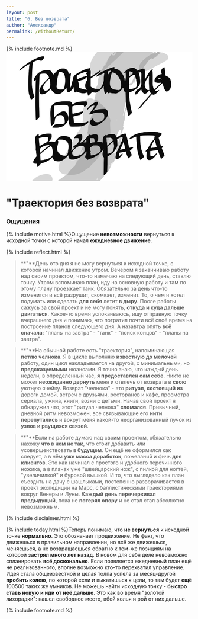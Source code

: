 ```yaml
---
layout: post
title: "6. Без возврата"
author: "Александр"
permalink: /WithoutReturn/
---
```

{% include footnote.md %}
!["Траектория без возврата"](/_img/6.svg)
# "Траектория без возврата"

### Ощущения
{% include motive.html %}Ощущение **невозможности** вернуться к исходной точки с которой начал **ежедневное движение**.

{% include reflect.html %}
>**"**День ото дня я не могу вернуться к исходной точке, с которой начинал движение утром. Вечером я заканчиваю работу над своим проектом, что-то намечаю на следующий день, ставлю точку. Утром вспоминаю план, иду на основную работу и там по этому плану проезжает танк. Обязательно за день что-то изменится и всё разрушит, скомкает, изменит. То, о чем я хотел подумать или сделать **для себя** летит **в дыру**. После работы сажусь за свой проект и не могу понять, **откуда и куда дальше двигаться**. Какое-то время успокаиваюсь, ищу отправную точку вчерашнего дня и понимаю, что потратил почти всё своё время на построение планов следующего дня. А назавтра опять **всё сначала**: "планы на завтра" - "танк" - "поиск концов" - "планы на завтра". 

>**"**На обычной работе есть "траектория", напоминающая **петлю челнока**. Я в цикле выполняю **известную до мелочей** работу, один цикл накладывается на другой, с минимальными, но **предсказуемыми** нюансами. Я точно знаю, что каждый день недели, в определенный час, **я предоставлен сам себе**. Никто не может **неожиданно дернуть** меня и отвлечь от возврата в **свою** уютную ячейку. Возврат "челнока" - это **ритуал, состоящий из** дороги домой, встреч с друзьями, ресторанов и кафе, просмотра сериала, ужина, книги, возни с детьми. Начав свой проект я обнаружил что, этот "ритуал челнока" **сломался**. Привычный, дневной ритм невозможен, все связывающие его **нити перепутались** и вокруг меня какой-то неорганизованный пучок из **узлов и рвущихся связей**.

>**"**Если на работе думаю над своим проектом, обязательно нахожу **что в нем не так**, что стоит добавить или усовершенствовать **в будущем**. Он ещё не оформился как следует, а в нём **уже масса доработок**, пожеланий и фичь **для клиентов**. Это как начинал с простого и удобного перочинного ножика, а в планах уже "швейцарский нож", с пилкой для ногтей, "увеличилкой" и буровой вышкой. И то, что выглядело как план съездить на дачу с шашлыками, постепенно разворачивается в проект экспедиции на Марс, с баллистическими траекториями вокруг Венеры и Луны. **Каждый день перечеркивал предыдущий**, пока не **потерял опору** и не стал стал абсолютно невозможным.

{% include disclaimer.html %}

{% include today.html %}Теперь понимаю, что **не вернуться** к исходной точке **нормально**. Это обозначает продвижение. Не факт, что движешься в правильном направлении, но всё же движешься, меняешься, а не возвращаешься обратно к тем-же позициям на которой **застрял много лет назад**. В новом для себя деле невозможно спланировать **всё досконально**. Если появляется ежедневный план ещё не реализованного, вполне возможно кто-то перехватил управление. Идея стала общеизвестной и целая толпа успела за месяц-другой **пробить колею**, по которой если и выкатишься к цели, то там будет **ещё** 100500 таких же умников. Не можешь найти исходную точку - **быстро ставь новую и иди от неё дальше**. Это как во время "золотой лихорадки": нашел свободное место, вбей колья и рой от них дальше. 

{% include footnote.md %}
